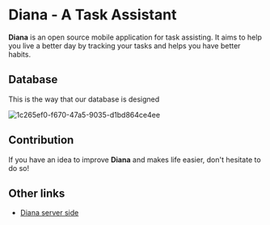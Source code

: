 # Diana - A Task Assistant

**Diana** is an open source mobile application for task assisting. It aims to help you live a better day by tracking your tasks and helps you have better habits.

## Database

This is the way that our database is designed

![1c265ef0-f670-47a5-9035-d1bd864ce4ee](https://user-images.githubusercontent.com/57685540/104775608-a678c200-5789-11eb-9cbe-aa5d47291f2e.jpeg)

## Contribution

If you have an idea to improve **Diana** and makes life easier, don't hesitate to do so!

## Other links

- [Diana server side](https://github.com/softshape-team/diana-server)
